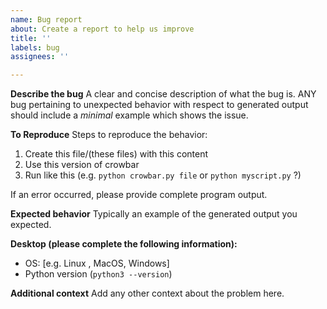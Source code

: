 ```yaml
---
name: Bug report
about: Create a report to help us improve
title: ''
labels: bug
assignees: ''

---
```


**Describe the bug**
A clear and concise description of what the bug is.
ANY bug pertaining to unexpected behavior with respect to generated output should include a *minimal* example which shows the issue.

**To Reproduce**
Steps to reproduce the behavior:
1. Create this file/(these files) with this content
2. Use this version of crowbar
3. Run like this (e.g. `python crowbar.py file` or `python myscript.py` ?)

If an error occurred, please provide complete program output.

**Expected behavior**
Typically an example of the generated output you expected.

**Desktop (please complete the following information):**
 - OS: [e.g. Linux <Distro>, MacOS, Windows]
 - Python version (`python3 --version`)

**Additional context**
Add any other context about the problem here.
